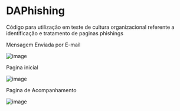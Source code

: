 # DAPhishing
Código para utilização em teste de cultura organizacional referente a identificação e tratamento de paginas phishings

Mensagem Enviada por E-mail

![image](https://user-images.githubusercontent.com/50268738/129291164-ce2c62a7-9c5e-4dcc-b908-0739b451e9d8.png)

Pagina inicial

![image](https://user-images.githubusercontent.com/50268738/129290571-00dd9f0a-83a1-4fc0-a522-a2728d8d8ce6.png)

Pagina de Acompanhamento

![image](https://user-images.githubusercontent.com/50268738/129290959-659d5a15-ed86-4e6e-9b16-3e2e1a5de39e.png)

